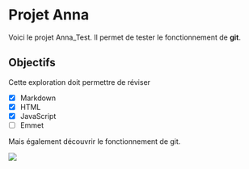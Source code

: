 # Projet Anna
Voici le projet Anna_Test.
Il permet de tester le fonctionnement de **git**.

## Objectifs
Cette exploration doit permettre de réviser

- [X] Markdown
- [X] HTML
- [X] JavaScript
- [ ] Emmet

Mais également découvrir le fonctionnement de git.

![ ](https://www.01gifs.com/smileys/reflexion/1.gif)
